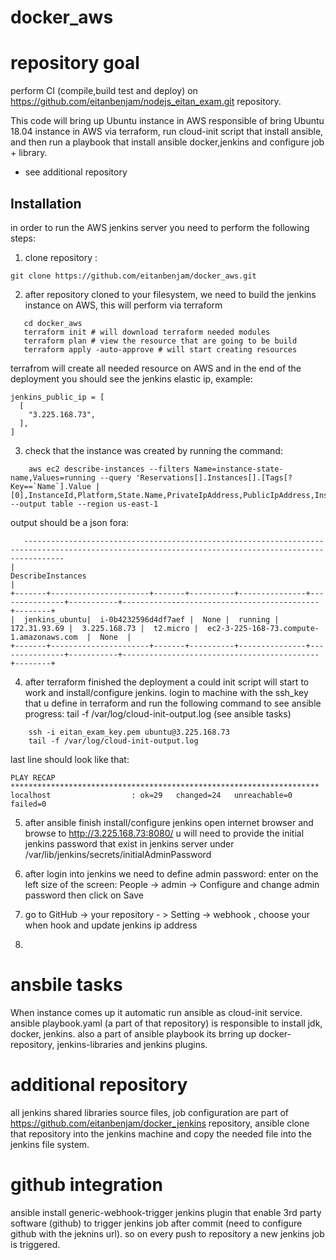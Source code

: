 # docker_aws

# repository goal
perform CI (compile,build test and deploy) on https://github.com/eitanbenjam/nodejs_eitan_exam.git repository.

This code will bring up Ubuntu instance in AWS responsible of bring Ubuntu 18.04 instance in AWS via terraform, run cloud-init script that install ansible, and then run a playbook that install ansible docker,jenkins and configure job + library.

* see additional repository




## Installation

in order to run the AWS jenkins server you need to perform the following steps:
1. clone repository :
```
git clone https://github.com/eitanbenjam/docker_aws.git
```
2. after repository cloned to your filesystem, we need to build the jenkins instance on AWS, this will perform via terraform
```
   cd docker_aws
   terraform init # will download terraform needed modules
   terraform plan # view the resource that are going to be build
   terraform apply -auto-approve # will start creating resources
```
terrafrom will create all needed resource on AWS and in the end of the deployment you should see the jenkins elastic ip, example:
```
jenkins_public_ip = [
  [
    "3.225.168.73",
  ],
]

```
3. check that the instance was created by running the command:
```
    aws ec2 describe-instances --filters Name=instance-state-name,Values=running --query 'Reservations[].Instances[].[Tags[?Key==`Name`].Value | [0],InstanceId,Platform,State.Name,PrivateIpAddress,PublicIpAddress,InstanceType,PublicDnsName,keypair.Name]' --output table --region us-east-1
```
   output should be a json fora:
```
   -----------------------------------------------------------------------------------------------------------------------------------------------------
|                                                                 DescribeInstances                                                                 |
+-------+----------------------+-------+----------+---------------+---------------+-----------+--------------------------------------------+--------+
|  jenkins_ubuntu|  i-0b4232596d4df7aef |  None |  running |  172.31.93.69 |  3.225.168.73 |  t2.micro |  ec2-3-225-168-73.compute-1.amazonaws.com  |  None  |
+-------+----------------------+-------+----------+---------------+---------------+-----------+--------------------------------------------+--------+

```
4. after terraform finished the deployment a could init script will start to work and install/configure jenkins.
   login to machine with the ssh_key that u define in terraform and run the following command to see ansible progress:
tail -f /var/log/cloud-init-output.log (see ansible tasks)
```
    ssh -i eitan_exam_key.pem ubuntu@3.225.168.73
    tail -f /var/log/cloud-init-output.log
```
last line should look like that:
```
PLAY RECAP *********************************************************************
localhost                  : ok=29   changed=24   unreachable=0    failed=0   
```

5. after ansible finish install/configure jenkins open internet browser and browse to http://3.225.168.73:8080/
   u will need to provide the initial jenkins password that exist in jenkins server under /var/lib/jenkins/secrets/initialAdminPassword

6. after login into jenkins we need to define admin password:
   enter on the left size of the screen: People -> admin -> Configure  and change admin password then click on Save
7. go to GitHub -> your repository - > Setting -> webhook , choose your when hook and update jenkins ip address
8. 
# ansbile tasks
When instance comes up it automatic run ansible as cloud-init service.
ansible playbook.yaml (a part of that repository) is responsible to install jdk, docker, jenkins.
also a part of ansible playbook its brring up docker-repository, jenkins-libraries and jenkins plugins.


# additional repository
all jenkins shared libraries source files, job configuration are part of https://github.com/eitanbenjam/docker_jenkins repository, ansible clone that repository into the jenkins machine and copy the needed file into the jenkins file system.

# github integration
ansible install generic-webhook-trigger jenkins plugin that enable 3rd party software (github) to trigger jenkins job after commit (need to configure github with the jeknins url). so on every push to repository a new jenkins job is triggered.  
